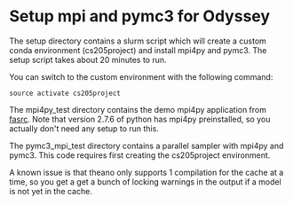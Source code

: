 # Setup mpi and pymc3 for Odyssey

The setup directory contains a slurm script which will create a custom conda environment (cs205project) and install mpi4py and pymc3. The setup script takes about 20 minutes to run.

You can switch to the custom environment with the following command:
````
source activate cs205project
````

The mpi4py_test directory contains the demo mpi4py application from
[fasrc](https://www.rc.fas.harvard.edu/resources/documentation/software-development-on-odyssey/mpi-for-python-mpi4py-on-odyssey/). Note that version 2.7.6 of python has mpi4py preinstalled, so you actually don't need any setup to run this.

The pymc3_mpi_test directory contains a parallel sampler with mpi4py and pymc3. This code requires first creating the cs205project environment.

A known issue is that theano only supports 1 compilation for the cache at a time, so you get a get a bunch of locking warnings in the output if a model is not yet in the cache.